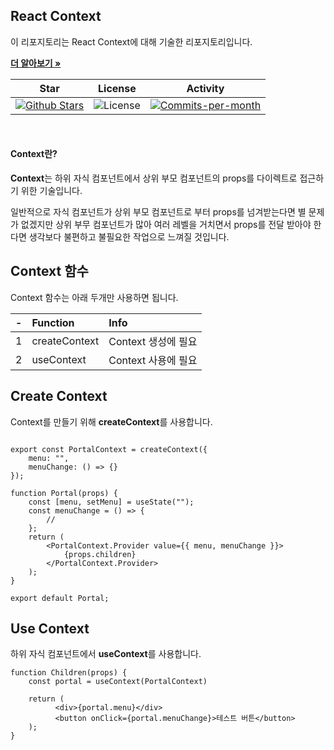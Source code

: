 ## React Context

이 리포지토리는 React Context에 대해 기술한 리포지토리입니다. <br />

<a href="https://github.com/devncore/devncore"><strong>더 알아보기 »</strong></a>
 
| Star | License | Activity |
|:----:|:-------:|:--------:|
| <a href="https://github.com/devncore/docs/stargazers"><img src="https://img.shields.io/github/stars/devncore/docs" alt="Github Stars"></a> | <img src="https://img.shields.io/github/license/devncore/docs" alt="License"> | <a href="https://github.com/devncore/docs/pulse"><img src="https://img.shields.io/github/commit-activity/m/devncore/docs" alt="Commits-per-month"></a> |

<br />

#### Context란?
**Context**는 하위 자식 컴포넌트에서 상위 부모 컴포넌트의 props를 다이렉트로 접근하기 위한 기술입니다.

일반적으로 자식 컴포넌트가 상위 부모 컴포넌트로 부터 props를 넘겨받는다면 별 문제가 없겠지만 상위 부무 컴포넌트가 많아 여러 레벨을 거치면서 props를 전달 받아야 한다면 생각보다 불편하고 불필요한 작업으로 느껴질 것입니다.

## Context 함수
Context 함수는 아래 두개만 사용하면 됩니다.

| - | Function | Info |
|:--:|:---|:----------| 
| 1 | createContext | Context 생성에 필요 |
| 2 | useContext | Context 사용에 필요 |

## Create Context
Context를 만들기 위해 **createContext**를 사용합니다.

```

export const PortalContext = createContext({
    menu: "",
    menuChange: () => {}
});

function Portal(props) {
    const [menu, setMenu] = useState("");
    const menuChange = () => {
        //
    };
    return (
        <PortalContext.Provider value={{ menu, menuChange }}>
            {props.children}
        </PortalContext.Provider>  
    );
}

export default Portal;
```

## Use Context
하위 자식 컴포넌트에서 **useContext**를 사용합니다.

```
function Children(props) {
    const portal = useContext(PortalContext)
   
    return (
          <div>{portal.menu}</div>
          <button onClick={portal.menuChange}>테스트 버튼</button>
    );
}
```

